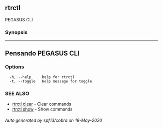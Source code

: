 ## rtrctl

PEGASUS CLI

### Synopsis



----------------------
 Pensando PEGASUS CLI 
----------------------


### Options

```
  -h, --help     help for rtrctl
  -t, --toggle   Help message for toggle
```

### SEE ALSO
* [rtrctl clear](rtrctl_clear.md)	 - Clear commands
* [rtrctl show](rtrctl_show.md)	 - Show commands

###### Auto generated by spf13/cobra on 19-May-2020
